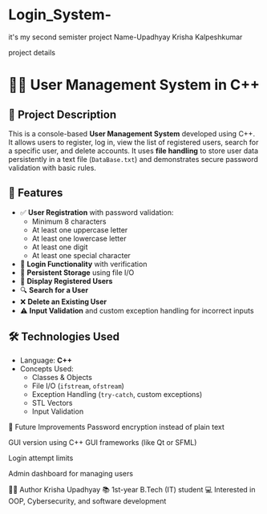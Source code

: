 # Login_System-
it's my second semister project
Name-Upadhyay Krisha Kalpeshkumar

project details 
# 🧑‍💻 User Management System in C++

## 📌 Project Description
This is a console-based **User Management System** developed using C++. It allows users to register, log in,
view the list of registered users, search for a specific user, and delete accounts.
It uses **file handling** to store user data persistently in a text file (`DataBase.txt`) and demonstrates secure password validation with basic rules.

## 🎯 Features
- ✅ **User Registration** with password validation:
  - Minimum 8 characters
  - At least one uppercase letter
  - At least one lowercase letter
  - At least one digit
  - At least one special character
- 🔐 **Login Functionality** with verification
- 📂 **Persistent Storage** using file I/O
- 📃 **Display Registered Users**
- 🔍 **Search for a User**
- ❌ **Delete an Existing User**
- ⚠️ **Input Validation** and custom exception handling for incorrect inputs

## 🛠️ Technologies Used
- Language: **C++**
- Concepts Used:
  - Classes & Objects
  - File I/O (`ifstream`, `ofstream`)
  - Exception Handling (`try-catch`, custom exceptions)
  - STL Vectors
  - Input Validation


📌 Future Improvements
Password encryption instead of plain text

GUI version using C++ GUI frameworks (like Qt or SFML)

Login attempt limits

Admin dashboard for managing users

🙋‍♀️ Author
Krisha Upadhyay
📚 1st-year B.Tech (IT) student
💻 Interested in OOP, Cybersecurity, and software development

